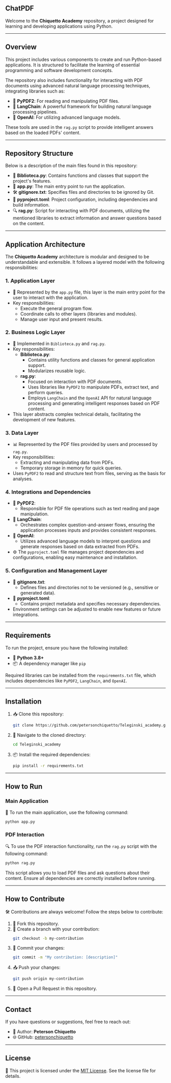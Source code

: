 ## ChatPDF

Welcome to the **Chiquetto Academy** repository, a project designed for learning and developing applications using Python.

---

## Overview

This project includes various components to create and run Python-based applications. It is structured to facilitate the learning of essential programming and software development concepts.

The repository also includes functionality for interacting with PDF documents using advanced natural language processing techniques, integrating libraries such as:

- 📝 **PyPDF2**: For reading and manipulating PDF files.
- 🔗 **LangChain**: A powerful framework for building natural language processing pipelines.
- 🤖 **OpenAI**: For utilizing advanced language models.

These tools are used in the `rag.py` script to provide intelligent answers based on the loaded PDFs' content.

---

## Repository Structure

Below is a description of the main files found in this repository:

- 📂 **Biblioteca.py**: Contains functions and classes that support the project's features.
- 🚀 **app.py**: The main entry point to run the application.
- 🛠 **gitignore.txt**: Specifies files and directories to be ignored by Git.
- 📜 **pyproject.toml**: Project configuration, including dependencies and build information.
- 🔍 **rag.py**: Script for interacting with PDF documents, utilizing the mentioned libraries to extract information and answer questions based on the content.

---

## Application Architecture

The **Chiquetto Academy** architecture is modular and designed to be understandable and extensible. It follows a layered model with the following responsibilities:

### 1. Application Layer
- 📂 Represented by the `app.py` file, this layer is the main entry point for the user to interact with the application.
- Key responsibilities:
  - Execute the general program flow.
  - Coordinate calls to other layers (libraries and modules).
  - Manage user input and present results.

### 2. Business Logic Layer
- 🔧 Implemented in `Biblioteca.py` and `rag.py`.
- Key responsibilities:
  - **Biblioteca.py**:
    - Contains utility functions and classes for general application support.
    - Modularizes reusable logic.
  - **rag.py**:
    - Focused on interaction with PDF documents.
    - Uses libraries like `PyPDF2` to manipulate PDFs, extract text, and perform queries.
    - Employs `LangChain` and the `OpenAI` API for natural language processing and generating intelligent responses based on PDF content.
- This layer abstracts complex technical details, facilitating the development of new features.

### 3. Data Layer
- 📊 Represented by the PDF files provided by users and processed by `rag.py`.
- Key responsibilities:
  - Extracting and manipulating data from PDFs.
  - Temporary storage in memory for quick queries.
- Uses `PyPDF2` to read and structure text from files, serving as the basis for analyses.

### 4. Integrations and Dependencies
- 📑 **PyPDF2**:
  - Responsible for PDF file operations such as text reading and page manipulation.
- 🔗 **LangChain**:
  - Orchestrates complex question-and-answer flows, ensuring the application processes inputs and provides consistent responses.
- 🤖 **OpenAI**:
  - Utilizes advanced language models to interpret questions and generate responses based on data extracted from PDFs.
- ⚙️ The `pyproject.toml` file manages project dependencies and configurations, enabling easy maintenance and installation.

### 5. Configuration and Management Layer
- 📂 **gitignore.txt**:
  - Defines files and directories not to be versioned (e.g., sensitive or generated data).
- 📝 **pyproject.toml**:
  - Contains project metadata and specifies necessary dependencies.
- Environment settings can be adjusted to enable new features or future integrations.

---

## Requirements

To run the project, ensure you have the following installed:

- 🐍 **Python 3.8+**
- 📦 A dependency manager like `pip`

Required libraries can be installed from the `requirements.txt` file, which includes dependencies like `PyPDF2`, `LangChain`, and `OpenAI`.

---

## Installation

1. 📥 Clone this repository:
   ```bash
   git clone https://github.com/petersonchiquetto/Teleginski_academy.git
   ```

2. 📂 Navigate to the cloned directory:
   ```bash
   cd Teleginski_academy
   ```

3. 📦 Install the required dependencies:
   ```bash
   pip install -r requirements.txt
   ```

---

## How to Run

### Main Application

🚀 To run the main application, use the following command:

```bash
python app.py
```

### PDF Interaction

🔍 To use the PDF interaction functionality, run the `rag.py` script with the following command:

```bash
python rag.py
```

This script allows you to load PDF files and ask questions about their content. Ensure all dependencies are correctly installed before running.

---

## How to Contribute

🛠 Contributions are always welcome! Follow the steps below to contribute:

1. 🍴 Fork this repository.
2. 🌱 Create a branch with your contribution:
   ```bash
   git checkout -b my-contribution
   ```
3. 💾 Commit your changes:
   ```bash
   git commit -m "My contribution: [description]"
   ```
4. 📤 Push your changes:
   ```bash
   git push origin my-contribution
   ```
5. 🔄 Open a Pull Request in this repository.

---

## Contact

If you have questions or suggestions, feel free to reach out:

- 👤 Author: **Peterson Chiquetto**
- 🌐 GitHub: [petersonchiquetto](https://github.com/petersonchiquetto)

---

## License

📜 This project is licensed under the [MIT License](LICENSE). See the license file for details.


